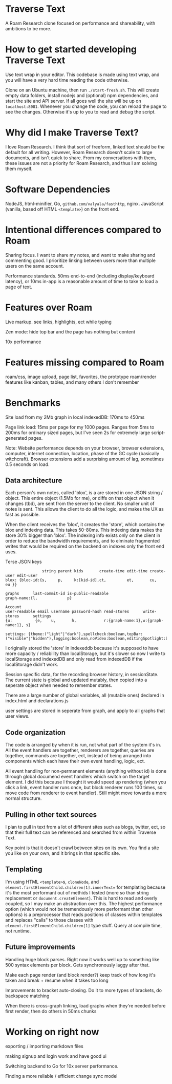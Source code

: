 # Traverse Text

A Roam Research clone focused on performance and shareability, with ambitions to be more.

# How to get started developing Traverse Text

Use text wrap in your editor. This codebase is made using text wrap, and you will have a very hard time reading the code otherwise.

Clone on an Ubuntu machine, then run `./start-fresh.sh`. This will create empty data folders, install nodejs and (optional) npm dependencies, and start the site and API server. If all goes well the site will be up on `localhost:8081`. Whenever you change the code, you can reload the page to see the changes. Otherwise it's up to you to read and debug the script.

# Why did I make Traverse Text?

I love Roam Research. I think that sort of freeform, linked text should be the default for all writing. However, Roam Research doesn't scale to large documents, and isn't quick to share. From my conversations with them, these issues are not a priority for Roam Research, and thus I am solving them myself.

# Software Dependencies

NodeJS, html-minifier, Go, `github.com/valyala/fasthttp`, nginx. JavaScript (vanilla, based off HTML `<template>`) on the front end.

# Intentional differences compared to Roam

Sharing focus. I want to share my notes, and want to make sharing and commenting good. I prioritize linking between users more than multiple users on the same account.

Performance standards. 50ms end-to-end (including display/keyboard latency), or 10ms in-app is a reasonable amount of time to take to load a page of text.

# Features over Roam

Live markup. see links, highlights, ect while typing

Zen mode: hide top bar and the page has nothing but content

10x performance

# Features missing compared to Roam

roam/css, image upload, page list, favorites, the prototype roam/render features like kanban, tables, and many others I don't remember

# Benchmarks

Site load from my 2Mb graph in local indexedDB: 170ms to 450ms

Page link load: 15ms per page for my 1000 pages. Ranges from 5ms to 200ms for ordinary sized pages, but I've seen 2s for extremely large script-generated pages.

Note: Website performance depends on your browser, browser extensions, computer, internet connection, location, phase of the GC cycle (basically witchcraft). Browser extensions add a surprising amount of lag, sometimes 0.5 seconds on load.

## Data architecture

Each person's own notes, called 'blox', is a are stored in one JSON string / object. This entire object (1.5Mb for me), or diffs on that object when it changes (tbd), are sent from the server to the client. No smaller unit of notes is sent. This allows the client to do all the logic, and makes the UX as fast as possible.

When the client receives the 'blox', it creates the 'store', which contains the blox and indexing data. This takes 50-80ms. This indexing data makes the store 30% bigger than 'blox'. The indexing info exists only on the client in order to reduce the bandwidth requirements, and to elminate fragmented writes that would be required on the backend on indexes only the front end uses.

Terse JSON keys
```
                string parent kids       create-time edit-time create-user edit-user
blox: {bloc-id:{s,     p,     k:[kid-id],ct,         et,       cu,         eu }}

graphs      last-commit-id is-public-readable
graph-name:{l,             p}

Account
user-readable email username password-hash read-stores      write-stores      settings
{u:          {e,    u,       h,            r:{graph-name:1},w:{graph-name:1}, s}

settings: {theme:("light"|"dark"),spellcheck:boolean,topBar:("visible"|"hidden"),logging:boolean,noVideo:boolean,editingSpotlight:boolean}
```

I originally stored the 'store' in indexeddb because it's supposed to have more capacity / reliability than localStorage, but it's slower so now I write to localStorage and indexedDB and only read from indexedDB if the localStorage didn't work.

Session specific data, for the recording browser history, in sessionState. The current state is global and updated mutably, then copied into a seperate object when needed to remember states.

There are a large number of global variables, all (mutable ones) declared in index.html and declarations.js

user settings are stored in seperate from graph, and apply to all graphs that user views.

## Code organization

The code is arranged by when it is run, not what part of the system it's in. All the event handlers are together, renderers are together, queries are together, commands are together, ect, instead of being arranged into components which each have their own event handling, logic, ect. 

All event handling for non-permanent elements (anything without id) is done through global documend event handlers which switch on the target element. I did this because I thought it would speed up rendering (when you click a link, event handler runs once, but block renderer runs 100 times, so move code from renderer to event handler). Still might move towards a more normal structure.

## Pulling in other text sources

I plan to pull in text from a lot of different sites such as blogs, twitter, ect, so that their full text can be referenced and searched from within Traverse Text.

Key point is that it doesn't crawl between sites on its own. You find a site you like on your own, and it brings in that specific site.

## Templating

I'm using HTML `<template>`s, `cloneNode`, and `element.firstElementChild.children[1].innerText=` for templating because it's the most performant out of methids I tested (more so than string replacement or `document.createElement`). This is hard to read and overly coupled, so I may make an abstraction over this. The highest performance option (which would not be tremendously more performant than other options) is a preprocessor that reads positions of classes within templates and replaces "calls" to those classes with `element.firstElementChild.children[1]` type stuff. Query at compile time, not runtime.

## Future improvements

Handling huge block parses. Right now it works well up to something like 500 syntax elements per block. Gets synchronously laggy after that.

Make each page render (and block render?) keep track of how long it's taken and break + resume when it takes too long

Improvements to bracket auto-closing. Do it to more types of brackets, do backspace matching

When there is cross-graph linking, load graphs when they're needed before first render, then do others in 50ms chunks

# Working on right now

exporting / importing markdown files

making signup and login work and have good ui


Switching backend to Go for 10x server performance.

Finding a more reliable / efficient change sync model